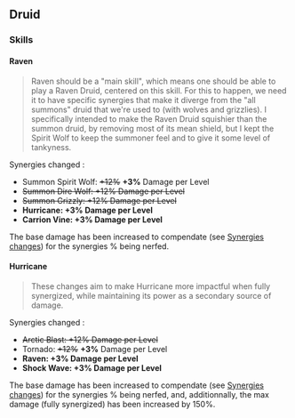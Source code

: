 ## Druid

### Skills

#### Raven

> Raven should be a "main skill", which means one should be able to play a Raven Druid, centered on this skill. For this to happen, we need it to have specific synergies that make it diverge from the "all summons" druid that we're used to (with wolves and grizzlies). I specifically intended to make the Raven Druid squishier than the summon druid, by removing most of its mean shield, but I kept the Spirit Wolf to keep the summoner feel and to give it some level of tankyness.

Synergies changed :

- Summon Spirit Wolf: ~~+12%~~ **+3%** Damage per Level
- ~~Summon Dire Wolf: +12% Damage per Level~~
- ~~Summon Grizzly: +12% Damage per Level~~
- **Hurricane: +3% Damage per Level**
- **Carrion Vine: +3% Damage per Level**

The base damage has been increased to compendate (see [Synergies changes](/patchnotes/sections/systems)) for the synergies % being nerfed.

#### Hurricane

> These changes aim to make Hurricane more impactful when fully synergized, while maintaining its power as a secondary source of damage.

Synergies changed :

- ~~Arctic Blast: +12% Damage per Level~~
- Tornado: ~~+12%~~ **+3%** Damage per Level
- **Raven: +3% Damage per Level**
- **Shock Wave: +3% Damage per Level**

The base damage has been increased to compendate (see [Synergies changes](/patchnotes/sections/systems)) for the synergies % being nerfed, and, additionnally, the max damage (fully synergized) has been increased by 150%.
